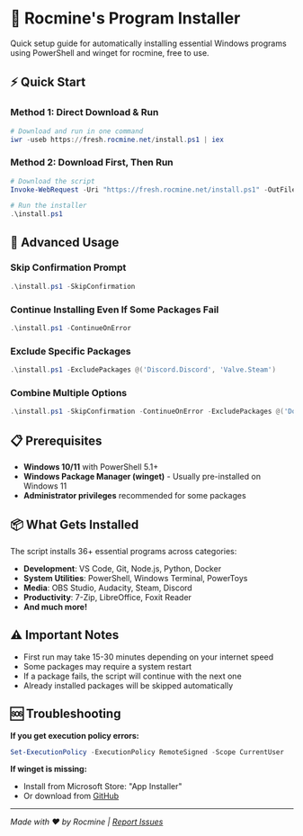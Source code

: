 # 🚀 Rocmine's Program Installer

Quick setup guide for automatically installing essential Windows programs using PowerShell and winget for rocmine, free to use.

## ⚡ Quick Start

### Method 1: Direct Download & Run
```powershell
# Download and run in one command
iwr -useb https://fresh.rocmine.net/install.ps1 | iex
```

### Method 2: Download First, Then Run
```powershell
# Download the script
Invoke-WebRequest -Uri "https://fresh.rocmine.net/install.ps1" -OutFile "install.ps1"

# Run the installer
.\install.ps1
```

## 🔧 Advanced Usage

### Skip Confirmation Prompt
```powershell
.\install.ps1 -SkipConfirmation
```

### Continue Installing Even If Some Packages Fail
```powershell
.\install.ps1 -ContinueOnError
```

### Exclude Specific Packages
```powershell
.\install.ps1 -ExcludePackages @('Discord.Discord', 'Valve.Steam')
```

### Combine Multiple Options
```powershell
.\install.ps1 -SkipConfirmation -ContinueOnError -ExcludePackages @('Docker.DockerDesktop')
```

## 📋 Prerequisites

- **Windows 10/11** with PowerShell 5.1+
- **Windows Package Manager (winget)** - Usually pre-installed on Windows 11
- **Administrator privileges** recommended for some packages

## 📦 What Gets Installed

The script installs 36+ essential programs across categories:
- **Development**: VS Code, Git, Node.js, Python, Docker
- **System Utilities**: PowerShell, Windows Terminal, PowerToys
- **Media**: OBS Studio, Audacity, Steam, Discord
- **Productivity**: 7-Zip, LibreOffice, Foxit Reader
- **And much more!**

## ⚠️ Important Notes

- First run may take 15-30 minutes depending on your internet speed
- Some packages may require a system restart
- If a package fails, the script will continue with the next one
- Already installed packages will be skipped automatically

## 🆘 Troubleshooting

**If you get execution policy errors:**
```powershell
Set-ExecutionPolicy -ExecutionPolicy RemoteSigned -Scope CurrentUser
```

**If winget is missing:**
- Install from Microsoft Store: "App Installer"
- Or download from [GitHub](https://github.com/microsoft/winget-cli)

---

*Made with ❤️ by Rocmine | [Report Issues](https://github.com/rocmine/installer)*

